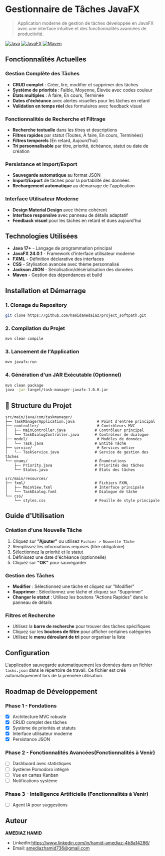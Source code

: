 #  Gestionnaire de Tâches JavaFX

> Application moderne de gestion de tâches développée en JavaFX avec une interface intuitive et des fonctionnalités avancées de productivité.

[![Java](https://img.shields.io/badge/Java-17+-orange.svg)](https://www.oracle.com/java/)
[![JavaFX](https://img.shields.io/badge/JavaFX-24.0.1-blue.svg)](https://openjfx.io/)
[![Maven](https://img.shields.io/badge/Maven-3.6+-red.svg)](https://maven.apache.org/)

##  Fonctionnalités Actuelles

###  Gestion Complète des Tâches
- **CRUD complet** : Créer, lire, modifier et supprimer des tâches
- **Système de priorités** : Faible, Moyenne, Élevée avec codes couleur
- **États multiples** : À faire, En cours, Terminée
- **Dates d'échéance** avec alertes visuelles pour les tâches en retard
- **Validation en temps réel** des formulaires avec feedback visuel

###  Fonctionnalités de Recherche et Filtrage
- **Recherche textuelle** dans les titres et descriptions
- **Filtres rapides** par statut (Toutes, À faire, En cours, Terminées)
- **Filtres temporels** (En retard, Aujourd'hui)
- **Tri personnalisable** par titre, priorité, échéance, statut ou date de création

###  Persistance et Import/Export
- **Sauvegarde automatique** au format JSON
- **Import/Export** de tâches pour la portabilité des données
- **Rechargement automatique** au démarrage de l'application

###  Interface Utilisateur Moderne
- **Design Material Design** avec thème cohérent
- **Interface responsive** avec panneau de détails adaptatif
- **Feedback visuel** pour les tâches en retard et dues aujourd'hui


##  Technologies Utilisées

- **Java 17+** - Langage de programmation principal
- **JavaFX 24.0.1** - Framework d'interface utilisateur moderne
- **FXML** - Définition déclarative des interfaces
- **CSS** - Stylisation avancée avec thème personnalisé
- **Jackson JSON** - Sérialisation/désérialisation des données
- **Maven** - Gestion des dépendances et build

##  Installation et Démarrage

### 1. Clonage du Repository
```bash
git clone https://github.com/hamidamedaiaz/project_softpath.git
```

### 2. Compilation du Projet
```bash
mvn clean compile
```

### 3. Lancement de l'Application
```bash
mvn javafx:run
```

### 4. Génération d'un JAR Exécutable (Optionnel)
```bash
mvn clean package
java -jar target/task-manager-javafx-1.0.0.jar
```

## 📁 Structure du Projet

```
src/main/java/com/taskmanager/
├── TaskManagerApplication.java          # Point d'entrée principal
├── controller/                          # Contrôleurs MVC
│   ├── MainController.java             # Contrôleur principal
│   └── TaskDialogController.java       # Contrôleur de dialogue
├── model/                               # Modèles de données
│   └── Task.java                       # Entité Tâche
├── service/                             # Services métier
│   └── TaskService.java                # Service de gestion des tâches
└── enums/                              # Énumérations
    ├── Priority.java                   # Priorités des tâches
    └── Status.java                     # États des tâches

src/main/resources/
├── fxml/                               # Fichiers FXML
│   ├── MainView.fxml                   # Interface principale
│   └── TaskDialog.fxml                 # Dialogue de tâche
└── css/
    └── styles.css                      # Feuille de style principale
```

##  Guide d'Utilisation

### Création d'une Nouvelle Tâche
1. Cliquez sur **"Ajouter"** ou utilisez `Fichier > Nouvelle Tâche`
2. Remplissez les informations requises (titre obligatoire)
3. Sélectionnez la priorité et le statut
4. Définissez une date d'échéance (optionnelle)
5. Cliquez sur **"OK"** pour sauvegarder

### Gestion des Tâches
- **Modifier** : Sélectionnez une tâche et cliquez sur "Modifier"
- **Supprimer** : Sélectionnez une tâche et cliquez sur "Supprimer"
- **Changer le statut** : Utilisez les boutons "Actions Rapides" dans le panneau de détails

### Filtres et Recherche
- Utilisez la **barre de recherche** pour trouver des tâches spécifiques
- Cliquez sur les **boutons de filtre** pour afficher certaines catégories
- Utilisez le **menu déroulant de tri** pour organiser la liste

##  Configuration

L'application sauvegarde automatiquement les données dans un fichier `tasks.json` dans le répertoire de travail. Ce fichier est créé automatiquement lors de la première utilisation.



##  Roadmap de Développement

### Phase 1 - Fondations 
- [x] Architecture MVC robuste
- [x] CRUD complet des tâches
- [x] Système de priorités et statuts
- [x] Interface utilisateur moderne
- [x] Persistance JSON

### Phase 2 - Fonctionnalités Avancées(Fonctionnalités à Venir)
- [ ] Dashboard avec statistiques
- [ ] Système Pomodoro intégré
- [ ] Vue en cartes Kanban
- [ ] Notifications système

### Phase 3 - Intelligence Artificielle (Fonctionnalités à Venir)
- [ ] Agent IA pour suggestions


##  Auteur

**AMEDIAZ HAMID**
- LinkedIn:https://www.linkedin.com/in/hamid-amediaz-4b8a14286/
- Email: amediazhamid736@gmail.com
